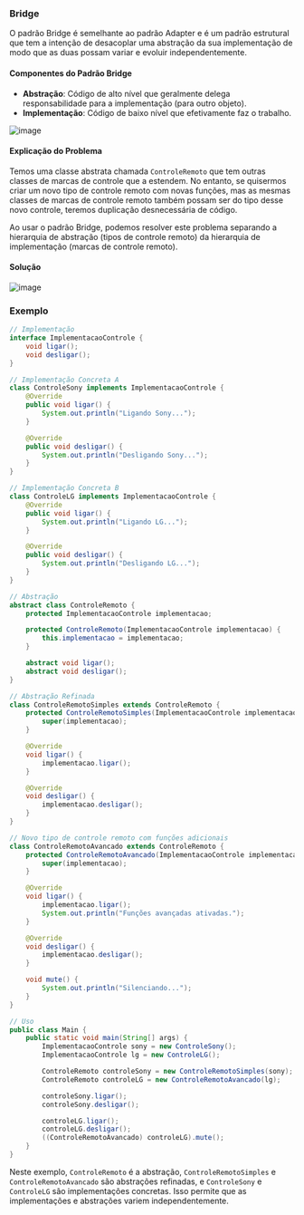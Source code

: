 ### Bridge

O padrão Bridge é semelhante ao padrão Adapter e é um padrão estrutural que tem a intenção de desacoplar uma abstração da sua implementação de modo que as duas possam variar e evoluir independentemente.

#### Componentes do Padrão Bridge

- **Abstração**: Código de alto nível que geralmente delega responsabilidade para a implementação (para outro objeto).
- **Implementação**: Código de baixo nível que efetivamente faz o trabalho.

![image](https://github.com/joaoagr1/design-pattern-studies/assets/125477822/4702adb6-4333-4ccd-b4d8-3ecbf5856acf)

#### Explicação do Problema

Temos uma classe abstrata chamada `ControleRemoto` que tem outras classes de marcas de controle que a estendem. No entanto, se quisermos criar um novo tipo de controle remoto com novas funções, mas as mesmas classes de marcas de controle remoto também possam ser do tipo desse novo controle, teremos duplicação desnecessária de código.

Ao usar o padrão Bridge, podemos resolver este problema separando a hierarquia de abstração (tipos de controle remoto) da hierarquia de implementação (marcas de controle remoto).

#### Solução

![image](https://github.com/joaoagr1/design-pattern-studies/assets/125477822/6abd268c-3822-430b-a266-4fe5205d6845)



### Exemplo

```java
// Implementação
interface ImplementacaoControle {
    void ligar();
    void desligar();
}

// Implementação Concreta A
class ControleSony implements ImplementacaoControle {
    @Override
    public void ligar() {
        System.out.println("Ligando Sony...");
    }

    @Override
    public void desligar() {
        System.out.println("Desligando Sony...");
    }
}

// Implementação Concreta B
class ControleLG implements ImplementacaoControle {
    @Override
    public void ligar() {
        System.out.println("Ligando LG...");
    }

    @Override
    public void desligar() {
        System.out.println("Desligando LG...");
    }
}

// Abstração
abstract class ControleRemoto {
    protected ImplementacaoControle implementacao;

    protected ControleRemoto(ImplementacaoControle implementacao) {
        this.implementacao = implementacao;
    }

    abstract void ligar();
    abstract void desligar();
}

// Abstração Refinada
class ControleRemotoSimples extends ControleRemoto {
    protected ControleRemotoSimples(ImplementacaoControle implementacao) {
        super(implementacao);
    }

    @Override
    void ligar() {
        implementacao.ligar();
    }

    @Override
    void desligar() {
        implementacao.desligar();
    }
}

// Novo tipo de controle remoto com funções adicionais
class ControleRemotoAvancado extends ControleRemoto {
    protected ControleRemotoAvancado(ImplementacaoControle implementacao) {
        super(implementacao);
    }

    @Override
    void ligar() {
        implementacao.ligar();
        System.out.println("Funções avançadas ativadas.");
    }

    @Override
    void desligar() {
        implementacao.desligar();
    }

    void mute() {
        System.out.println("Silenciando...");
    }
}

// Uso
public class Main {
    public static void main(String[] args) {
        ImplementacaoControle sony = new ControleSony();
        ImplementacaoControle lg = new ControleLG();

        ControleRemoto controleSony = new ControleRemotoSimples(sony);
        ControleRemoto controleLG = new ControleRemotoAvancado(lg);

        controleSony.ligar();
        controleSony.desligar();

        controleLG.ligar();
        controleLG.desligar();
        ((ControleRemotoAvancado) controleLG).mute();
    }
}
```

Neste exemplo, `ControleRemoto` é a abstração, `ControleRemotoSimples` e `ControleRemotoAvancado` são abstrações refinadas, e `ControleSony` e `ControleLG` são implementações concretas. Isso permite que as implementações e abstrações variem independentemente.
